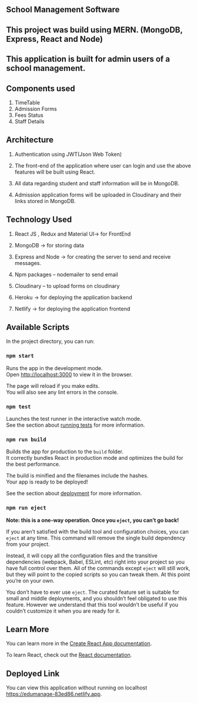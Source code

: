 ## School Management Software

## This project was build using MERN. (MongoDB, Express, React and Node)

## This application is built for admin users of a school management.

## Components used


1. TimeTable
2. Admission Forms
3. Fees Status
4. Staff Details

## Architecture
 
1. Authentication using JWT(Json Web Token)

2. The front-end of the application where user can login and use the above features will be built using React.

3. All data regarding student and staff information will be in MongoDB.

4. Admission application forms will be uploaded in Cloudinary and their links stored in MongoDB.

## Technology Used

1. React JS , Redux and Material UI-> for FrontEnd

2. MongoDB -> for storing data

3. Express and Node -> for creating the server to send and receive messages.

4. Npm packages – nodemailer to send email

5. Cloudinary – to upload forms on cloudinary

6. Heroku -> for deploying the application backend

7. Netlify -> for deploying the application frontend

## Available Scripts

In the project directory, you can run:

### `npm start`

Runs the app in the development mode.<br />
Open [http://localhost:3000](http://localhost:3000) to view it in the browser.

The page will reload if you make edits.<br />
You will also see any lint errors in the console.

### `npm test`

Launches the test runner in the interactive watch mode.<br />
See the section about [running tests](https://facebook.github.io/create-react-app/docs/running-tests) for more information.

### `npm run build`

Builds the app for production to the `build` folder.<br />
It correctly bundles React in production mode and optimizes the build for the best performance.

The build is minified and the filenames include the hashes.<br />
Your app is ready to be deployed!

See the section about [deployment](https://facebook.github.io/create-react-app/docs/deployment) for more information.

### `npm run eject`

**Note: this is a one-way operation. Once you `eject`, you can’t go back!**

If you aren’t satisfied with the build tool and configuration choices, you can `eject` at any time. This command will remove the single build dependency from your project.

Instead, it will copy all the configuration files and the transitive dependencies (webpack, Babel, ESLint, etc) right into your project so you have full control over them. All of the commands except `eject` will still work, but they will point to the copied scripts so you can tweak them. At this point you’re on your own.

You don’t have to ever use `eject`. The curated feature set is suitable for small and middle deployments, and you shouldn’t feel obligated to use this feature. However we understand that this tool wouldn’t be useful if you couldn’t customize it when you are ready for it.

## Learn More

You can learn more in the [Create React App documentation](https://facebook.github.io/create-react-app/docs/getting-started).

To learn React, check out the [React documentation](https://reactjs.org/).


## Deployed Link

You can view this application without running on localhost  https://edumanage-83ed86.netlify.app.
